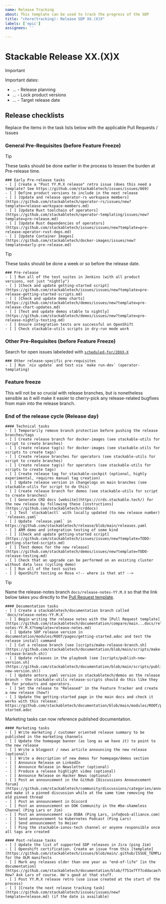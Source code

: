 ```yaml
---
name: Release Tracking
about: This template can be used to track the progress of the SDP
title: "chore(tracking): Release SDP XX.(X)X"
labels: ['epic']
assignees: ''

---
```


<!--
    DO NOT REMOVE THIS COMMENT. It is intended for people who might copy/paste from the previous release issue.
    This was created by an issue template: https://github.com/stackabletech/issues/issues/new/choose.
-->

# Stackable Release XX.(X)X

> [!IMPORTANT]
> Important dates:
> - ... - Release planning
> - ... - Lock product versions
> - ... - Target release date

## Release checklists

Replace the items in the task lists below with the applicable Pull Requests / Issues

### General Pre-Requisites (before Feature Freeze)

> [!TIP]
> These tasks should be done earlier in the process to lessen the burden at Pre-release time.

```[tasklist]
### Early Pre-release tasks
- [ ] Create a "Post YY.M.X release" retro issue (does this need a template? See https://github.com/stackabletech/issues/issues/669)
- [ ] Define product versions to include in the next release
- [ ] [Update and release operator-rs workspace members](https://github.com/stackabletech/operator-rs/issues/new?template=release-workspace-members.md)
- [ ] [Update Rust toolchain of operators](https://github.com/stackabletech/operator-templating/issues/new?template=pre-release.md)
- [ ] [Update Rust dependencies of operators](https://github.com/stackabletech/issues/issues/new?template=pre-release-operator-rust-deps.md)
- [ ] [Update Container Images](https://github.com/stackabletech/docker-images/issues/new?template=early-pre-release.md)
```

> [!TIP]
> These tasks should be done a week or so before the release date.

```[tasklist]
### Pre-release
- [ ] Run all of the test suites in Jenkins (with all product versions, not just "nightly")
- [ ] [Check and update getting-started script](https://github.com/stackabletech/issues/issues/new?template=pre-release-getting-started-scripts.md)
- [ ] [Check and update demo charts](https://github.com/stackabletech/demos/issues/new?template=pre-release-chart-updates.md)
- [ ] [Test and update demos stable to nightly](https://github.com/stackabletech/demos/issues/new?template=pre-release-nightly-testing.md)
- [ ] Ensure integration tests are successful on OpenShift
- [ ] Check stackable-utils scripts in dry-run mode work
```

### Other Pre-Requisites (before Feature Freeze)

Search for open issues labeleded with [`scheduled-for/20XX-X`](https://github.com/search?q=org%3Astackabletech+label%3Ascheduled-for%2F20XX-X&type=issues&state=open)

```[tasklist]
### Other release-specific pre-requisites
- [ ] Run `niv update` and test via `make run-dev` (operator-templating)
```

### Feature freeze

This will not be so crucial with release branches, but is nonetheless sensible as it will make it easier to cherry-pick any release-related bugfixes from main into the release branch.

### End of the release cycle (Release day)

```[tasklist]
#### Technical tasks
- [ ] Temporarily remove branch protection before pushing the release branches/tags
- [ ] Create release branch for docker-images (see stackable-utils for script to create branches)
- [ ] Create release tag(s) for docker-images (see stackable-utils for scripts to create tags)
- [ ] Create release branches for operators (see stackable-utils for script to create branches)
- [ ] Create release tag(s) for operators (see stackable-utils for scripts to create tags)
- [ ] Create release tag for stackable-cockpit (optional, highly experimental, requires manual tag creation)
- [ ] Update release version in changelogs on main branches (see stackable-utils for script to do this)
- [ ] Create release branch for demos (see stackable-utils for script to create branches)
- [ ] Generate CRD docs [website](https://crds.stackable.tech/) for the new release by following these [instructions](https://github.com/stackabletech/crddocs)
- [ ] Test `stackablectl` with locally updated (to new release number) `releases.yaml`
- [ ] Update `release.yaml` in https://github.com/stackabletech/release/blob/main/releases.yaml
- [ ] ARM demo and integration testing of some kind
- [ ] [Check and update getting-started script](https://github.com/stackabletech/issues/issues/new?template=TODO-getting-started-scripts.md)
- [ ] [Test demos for the new release](https://github.com/stackabletech/demos/issues/new?template=TODO-release-testing.md)
- [ ] Check that an upgrade can be performed on an existing cluster without data loss (cycling demo)
- [ ] Run all of the test suites
- [ ] OpenShift testing on Rosa <!-- where is that at? -->
```

> [!TIP]
> Name the release-notes branch `docs/release-notes-YY.M.X` so that the link below takes you directly to the [Pull Request template][docs-pr-template].

[docs-pr-template]: https://github.com/stackabletech/documentation/blobs/main/.github/PULL_REQUEST_TEMPLATE/release-notes.md

```[tasklist]
#### Documentation tasks
- [ ] Create a stackabletech/documentation branch called `docs/release-notes-YY.M.X`
- [ ] Begin writing the release notes with the [Pull Request template](https://github.com/stackabletech/documentation/compare/main...docs/release-notes-YY.M.X?template=release-notes.md)
- [ ] Update SDP release version in documentation/modules/ROOT/pages/getting-started.adoc and test the release install command
- [ ] Cut a release branch (see [scripts/make-release-branch.sh](https://github.com/stackabletech/documentation/blob/main/scripts/make-release-branch.sh))
- [ ] Update releases in the playbook (see [scripts/publish-new-version.sh](https://github.com/stackabletech/documentation/blob/main/scripts/publish-new-version.sh))
- [ ] Update antora.yaml version in stackabletech/demos on the release branch - the stackable-utils release-scripts should do this like they do for products and operators.
- [ ] Set the release to "Released" in the Feature Tracker and create a new release (how?)
- [ ] Update the getting-started page in the main docs and check it works with this release: https://github.com/stackabletech/documentation/blob/main/modules/ROOT/pages/getting-started.adoc
```

Marketing tasks can now reference published documentation.

```[tasklist]
#### Marketing tasks
- [ ] Write marketing / customer oriented release summary to be published in the marketing channels
- [ ] Update the homepage banner (as long as we have it) to point to the new release
- [ ] Write a blogpost / news article announcing the new release (optional)
- [ ] Write a description of new demos for homepage/demos section
- [ ] Announce Release on LinkedIn
- [ ] Announce Release in Newsletter (optional)
- [ ] Produce a release highlight video (optional)
- [ ] Announce Release on Hacker News (optional)
- [ ] Post an announcement in the GitHub [Discussions Announcement forum](https://github.com/stackabletech/community/discussions/categories/announcements) and make it a pinned discussion while at the same time removing the old pinned thread
- [ ] Post an announcement in Discord
- [ ] Post an announcement on DOK Community in the #be-shameless Channel (Ping Lars or Jim)
- [ ] Post an announcement via OSBA (Ping Lars, info@osb-alliance.com)
- [ ] Send announcement to Kubernetes Podcast (Ping Lars)
- [ ] Send announcement to Heiser
- [ ] Ping the stackable-ionos-tech channel or anyone responsible once all tags are created
```

```[tasklist]
#### Post-release tasks
- [ ] Update the list of supported SDP releases in Jira (ping Jim)
- [ ] Openshift certification. Create an issue from this [template](https://github.com/stackabletech/issues/blob/main/.github/ISSUE_TEMPLATE/olm_manifests.md) for the OLM manifests
- [ ] Mark any releases older than one year as "end-of-life" [in the documentation](https://github.com/stackabletech/documentation/blob/f751e7ff7cddacae7d2c6c2c6c1d1c877c7aa11c/antora.yml#L18) How? Ask Lars of course. He's good at that stuff.
- [ ] Post YY.M.X release retro (use issue created at the start of the process)
- [ ] [Create the next release tracking task](https://github.com/stackabletech/issues/issues/new?template=release.md) (if the date is available)
```

